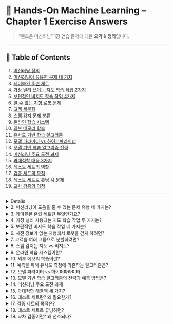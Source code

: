 # 📘 Hands‑On Machine Learning – Chapter 1 Exercise Answers

> “핸즈온 머신러닝” 1장 연습 문제에 대한 **요약 & 정리**입니다.  

---

## 📑 Table of Contents
1. [머신러닝 정의](#q1)
2. [머신러닝이 유용한 문제 네 가지](#q2)
3. [레이블된 훈련 세트](#q3)
4. [가장 널리 쓰이는 지도 학습 작업 2가지](#q4)
5. [보편적인 비지도 학습 작업 4가지](#q5)
6. [알 수 없는 지형 로봇 문제](#q6)
7. [고객 세분화](#q7)
8. [스팸 감지 문제 분류](#q8)
9. [온라인 학습 시스템](#q9)
10. [외부 메모리 학습](#q10)
11. [유사도 기반 학습 알고리즘](#q11)
12. [모델 파라미터 vs 하이퍼파라미터](#q12)
13. [모델 기반 학습 알고리즘 전략](#q13)
14. [머신러닝 주요 도전 과제](#q14)
15. [과대적합 대응 3가지](#q15)
16. [테스트 세트의 역할](#q16)
17. [검증 세트의 목적](#q17)
18. [테스트 세트로 튜닝 시 문제](#q18)
19. [교차 검증의 이점](#q19)

---

<details id="q1">
### 1. 머신러닝을 어떻게 정의할 수 있나요?

- **머신러닝**은 **데이터로부터 학습하는 시스템**을 만드는 분야입니다.  
  ‘학습’이란 특정 작업(task)에 대해 **성능 지표(비용 함수)가 향상**되는 과정을 의미합니다.

</details>

<details id="q2">
<summary>2. 머신러닝이 도움을 줄 수 있는 문제 유형 네 가지는?</summary>

| 유형 | 설명 |
|------|------|
| 복잡한 문제 | 명확한 수학적 해법이 없는 문제 |
| 규칙 리스트 대체 | 사람이 작성한 방대한 규칙을 모델로 자동화 |
| 환경 변화 적응 | 데이터·상황이 변해도 즉시 재학습 |
| 통찰 제공 | 데이터 마이닝으로 숨은 패턴 발견 |

</details>

<details id="q3">
<summary>3. 레이블된 훈련 세트란 무엇인가요?</summary>

- **각 샘플에 정답(레이블)이 포함**된 훈련 데이터셋입니다.

</details>

<details id="q4">
<summary>4. 가장 널리 사용되는 지도 학습 작업 두 가지는?</summary>

- **회귀(Regression)**  
- **분류(Classification)**

</details>

<details id="q5">
<summary>5. 보편적인 비지도 학습 작업 네 가지는?</summary>

1. 군집(Clustering)  
2. 시각화(Visualization)  
3. 차원 축소(Dimensionality Reduction)  
4. 연관 규칙 학습(Association Rule Learning)

</details>

<details id="q6">
<summary>6. 사전 정보가 없는 지형에서 로봇을 걷게 하려면?</summary>

- **강화 학습(Reinforcement Learning)** 이 대표적 해결책입니다.

</details>

<details id="q7">
<summary>7. 고객을 여러 그룹으로 분할하려면?</summary>

- **군집 알고리즘**(비지도)으로 자동 분할  
- 그룹 정의가 이미 있다면 **분류 알고리즘**(지도)으로 할당

</details>

<details id="q8">
<summary>8. 스팸 감지는 지도 vs 비지도?</summary>

- **지도 학습** 문제—(이메일, 레이블) 쌍이 제공됨

</details>

<details id="q9">
<summary>9. 온라인 학습 시스템이란?</summary>

- 데이터를 **점진적으로 학습**하여 **변화·대규모 스트림**에 빠르게 적응하는 시스템

</details>

<details id="q10">
<summary>10. 외부 메모리 학습이란?</summary>

- 메모리에 올릴 수 없는 **대용량 데이터를 미니배치**로 불러와 **온라인 학습 기법**으로 훈련

</details>

<details id="q11">
<summary>11. 예측을 위해 유사도 측정에 의존하는 알고리즘은?</summary>

- **인스턴스 기반 학습** (예: k‑NN)

</details>

<details id="q12">
<summary>12. 모델 파라미터 vs 하이퍼파라미터</summary>

| 구분 | 예 | 튜닝 주체 |
|------|----|-----------|
| **모델 파라미터** | 선형 회귀 기울기 w | 학습 알고리즘이 최적화 |
| **하이퍼파라미터** | 규제 강도 λ, 학습률 η | 사용자가 설정/탐색 |

</details>

<details id="q13">
<summary>13. 모델 기반 학습 알고리즘의 전략과 예측 방법은?</summary>

1. **비용 함수 = 예측 오차 + 규제** 를 최소화하여 **파라미터 최적화**  
2. 예측 시 **학습된 파라미터**를 모델 함수에 대입

</details>

<details id="q14">
<summary>14. 머신러닝 주요 도전 과제</summary>

- 부족하거나 품질 낮은 데이터  
- 관련 없는 특성, 대표성 없는 샘플  
- **과소적합**(모델이 너무 단순) / **과대적합**(모델이 너무 복잡)

</details>

<details id="q15">
<summary>15. 과대적합 해결책 세 가지?</summary>

1. **데이터 더 모으기**  
2. **모델 단순화** (특성·파라미터↓, 규제↑)  
3. **데이터 노이즈 감소**

</details>

<details id="q16">
<summary>16. 테스트 세트란? 왜 필요한가?</summary>

- 모델 배포 전 **일반화 오차**를 추정하는 **최종 점검용** 데이터셋

</details>

<details id="q17">
<summary>17. 검증 세트의 목적은?</summary>

- **모델 비교·하이퍼파라미터 튜닝** 용도로 사용

</details>

<details id="q18">
<summary>18. 테스트 세트로 튜닝하면?</summary>

- 테스트 세트에 **과대적합**되어 성능을 과대평가할 위험

</details>

<details id="q19">
<summary>19. 교차 검증이란? 왜 선호되나?</summary>

- 훈련 데이터를 **K 분할**해 번갈아 검증 → **데이터 활용 극대화**, 별도 검증 세트 불필요

</details>

